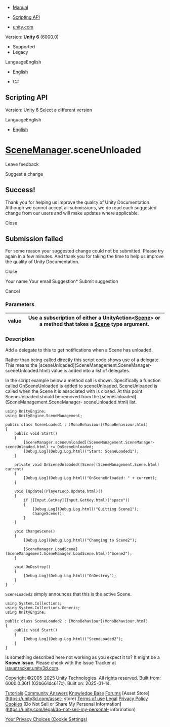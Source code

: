 [ ]()

  * [Manual](../Manual/index.html)
  * [Scripting API](../ScriptReference/index.html)

  * [unity.com](https://unity.com/)

Version: **Unity 6** (6000.0)

  * Supported
  * Legacy

LanguageEnglish

  * [English]()

  * C#

[ ](https://docs.unity3d.com)

## Scripting API

Version: Unity 6 Select a different version

LanguageEnglish

  * [English]()

#  [SceneManager](SceneManagement.SceneManager.html).sceneUnloaded

Leave feedback

Suggest a change

## Success!

Thank you for helping us improve the quality of Unity Documentation. Although
we cannot accept all submissions, we do read each suggested change from our
users and will make updates where applicable.

Close

## Submission failed

For some reason your suggested change could not be submitted. Please <a>try
again</a> in a few minutes. And thank you for taking the time to help us
improve the quality of Unity Documentation.

Close

Your name Your email Suggestion* Submit suggestion

Cancel

[ ]()

### Parameters

value | Use a subscription of either a UnityAction<[Scene](SceneManagement.Scene.html)> or a method that takes a [Scene](SceneManagement.Scene.html) type argument.  
---|---  
  
### Description

Add a delegate to this to get notifications when a Scene has unloaded.

Rather than being called directly this script code shows use of a delegate.
This means the [sceneUnloaded](SceneManagement.SceneManager-
sceneUnloaded.html) value is added into a list of delegates.  
  
In the script example below a method call is shown. Specifically a function
called OnSceneUnloaded is added to sceneUnloaded. SceneUnloaded is called when
the Scene it is associated with is closed. At this point SceneUnloaded should
be removed from the [sceneUnloaded](SceneManagement.SceneManager-
sceneUnloaded.html) list.

    
    
    using UnityEngine;
    using UnityEngine.SceneManagement;  
      
    public class SceneLoaded1 : [MonoBehaviour](MonoBehaviour.html)
    {
        public void Start()
        {
            [SceneManager.sceneUnloaded](SceneManagement.SceneManager-sceneUnloaded.html) += OnSceneUnloaded;
            [Debug.Log](Debug.Log.html)("Start: SceneLoaded1");
        }  
      
        private void OnSceneUnloaded([Scene](SceneManagement.Scene.html) current)
        {
            [Debug.Log](Debug.Log.html)("OnSceneUnloaded: " + current);
        }  
      
        void [Update](PlayerLoop.Update.html)()
        {
            if ([Input.GetKey](Input.GetKey.html)("space"))
            {
                [Debug.Log](Debug.Log.html)("Quitting Scene1");
                ChangeScene();
            }
        }  
      
        void ChangeScene()
        {
            [Debug.Log](Debug.Log.html)("Changing to Scene2");  
      
            [SceneManager.LoadScene](SceneManagement.SceneManager.LoadScene.html)("Scene2");
        }  
      
        void OnDestroy()
        {
            [Debug.Log](Debug.Log.html)("OnDestroy");
        }
    }
    

`SceneLoaded2` simply announces that this is the active Scene.

    
    
    using System.Collections;
    using System.Collections.Generic;
    using UnityEngine;  
      
    public class SceneLoaded2 : [MonoBehaviour](MonoBehaviour.html)
    {
        public void Start()
        {
            [Debug.Log](Debug.Log.html)("SceneLoaded2");
        }
    }
    

Is something described here not working as you expect it to? It might be a
**Known Issue**. Please check with the Issue Tracker at
[issuetracker.unity3d.com](https://issuetracker.unity3d.com).

Copyright ©2005-2025 Unity Technologies. All rights reserved. Built from:
6000.0.36f1 (02b661dc617c). Built on: 2025-01-14.

[Tutorials](https://unity3d.com/learn) [Community
Answers](https://answers.unity3d.com) [Knowledge
Base](https://support.unity3d.com/hc/en-us)
[Forums](https://forum.unity3d.com) [Asset Store](https://unity3d.com/asset-
store) [Terms of use](https://docs.unity3d.com/Manual/TermsOfUse.html)
[Legal](https://unity.com/legal) [Privacy
Policy](https://unity.com/legal/privacy-policy)
[Cookies](https://unity.com/legal/cookie-policy) [Do Not Sell or Share My
Personal Information](https://unity.com/legal/do-not-sell-my-personal-
information)

[Your Privacy Choices (Cookie Settings)](javascript:void\(0\);)

